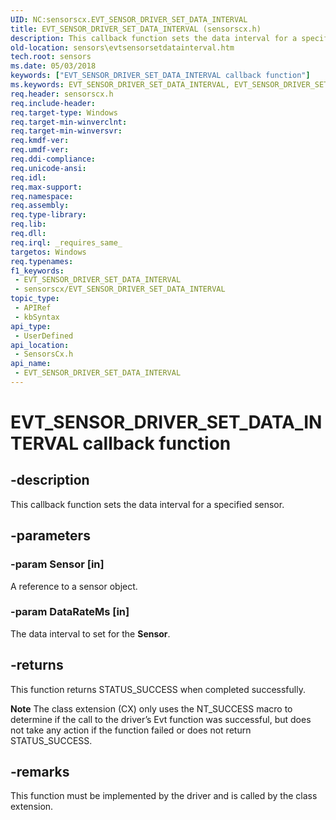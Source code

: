 ```yaml
---
UID: NC:sensorscx.EVT_SENSOR_DRIVER_SET_DATA_INTERVAL
title: EVT_SENSOR_DRIVER_SET_DATA_INTERVAL (sensorscx.h)
description: This callback function sets the data interval for a specified sensor.
old-location: sensors\evtsensorsetdatainterval.htm
tech.root: sensors
ms.date: 05/03/2018
keywords: ["EVT_SENSOR_DRIVER_SET_DATA_INTERVAL callback function"]
ms.keywords: EVT_SENSOR_DRIVER_SET_DATA_INTERVAL, EVT_SENSOR_DRIVER_SET_DATA_INTERVAL callback, EvtSensorSetDataInterval, EvtSensorSetDataInterval callback function [Sensor Devices], sensors.evtsensorsetdatainterval, sensorscx/EvtSensorSetDataInterval
req.header: sensorscx.h
req.include-header: 
req.target-type: Windows
req.target-min-winverclnt: 
req.target-min-winversvr: 
req.kmdf-ver: 
req.umdf-ver: 
req.ddi-compliance: 
req.unicode-ansi: 
req.idl: 
req.max-support: 
req.namespace: 
req.assembly: 
req.type-library: 
req.lib: 
req.dll: 
req.irql: _requires_same_
targetos: Windows
req.typenames: 
f1_keywords:
 - EVT_SENSOR_DRIVER_SET_DATA_INTERVAL
 - sensorscx/EVT_SENSOR_DRIVER_SET_DATA_INTERVAL
topic_type:
 - APIRef
 - kbSyntax
api_type:
 - UserDefined
api_location:
 - SensorsCx.h
api_name:
 - EVT_SENSOR_DRIVER_SET_DATA_INTERVAL
---
```


# EVT_SENSOR_DRIVER_SET_DATA_INTERVAL callback function


## -description

This callback function sets the data interval for a specified sensor.

## -parameters

### -param Sensor [in]

A reference to a sensor object.

### -param DataRateMs [in]

The data interval to set for the <b>Sensor</b>.

## -returns

This function returns STATUS_SUCCESS when completed successfully.

<b>Note</b> The class extension (CX) only uses the NT_SUCCESS macro to 
		  determine if the call to the driver’s Evt function was successful, 
		  but does not take any action if the function failed or does not return STATUS_SUCCESS.

## -remarks

This function must be implemented by the driver and is called by the class extension.

